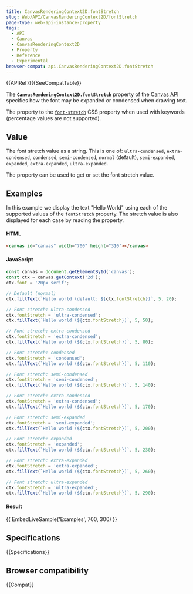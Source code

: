 ```yaml
---
title: CanvasRenderingContext2D.fontStretch
slug: Web/API/CanvasRenderingContext2D/fontStretch
page-type: web-api-instance-property
tags:
  - API
  - Canvas
  - CanvasRenderingContext2D
  - Property
  - Reference
  - Experimental
browser-compat: api.CanvasRenderingContext2D.fontStretch
---
```

{{APIRef}}{{SeeCompatTable}}

The **`CanvasRenderingContext2D.fontStretch`** property of the [Canvas API](/en-US/docs/Web/API/Canvas_API) specifies how the font may be expanded or condensed when drawing text.

The property to the [`font-stretch`](/en-US/docs/Web/CSS/font-stretch) CSS property when used with keywords (percentage values are not supported).

## Value

The font stretch value as a string.
This is one of: `ultra-condensed`, `extra-condensed`, `condensed`, `semi-condensed`, `normal` (default), `semi-expanded`, `expanded`, `extra-expanded`, `ultra-expanded`.

The property can be used to get or set the font stretch value.

## Examples

In this example we display the text "Hello World" using each of the supported values of the `fontStretch` property.
The stretch value is also displayed for each case by reading the property.

#### HTML

```html
<canvas id="canvas" width="700" height="310"></canvas>
```

#### JavaScript

```js
const canvas = document.getElementById('canvas');
const ctx = canvas.getContext('2d');
ctx.font = '20px serif';

// Default (normal)
ctx.fillText(`Hello world (default: ${ctx.fontStretch})`, 5, 20);

// Font stretch: ultra-condensed
ctx.fontStretch = 'ultra-condensed';
ctx.fillText(`Hello world (${ctx.fontStretch})`, 5, 50);

// Font stretch: extra-condensed
ctx.fontStretch = 'extra-condensed';
ctx.fillText(`Hello world (${ctx.fontStretch})`, 5, 80);

// Font stretch: condensed
ctx.fontStretch = 'condensed';
ctx.fillText(`Hello world (${ctx.fontStretch})`, 5, 110);

// Font stretch: semi-condensed
ctx.fontStretch = 'semi-condensed';
ctx.fillText(`Hello world (${ctx.fontStretch})`, 5, 140);

// Font stretch: extra-condensed
ctx.fontStretch = 'extra-condensed';
ctx.fillText(`Hello world (${ctx.fontStretch})`, 5, 170);

// Font stretch: semi-expanded
ctx.fontStretch = 'semi-expanded';
ctx.fillText(`Hello world (${ctx.fontStretch})`, 5, 200);

// Font stretch: expanded
ctx.fontStretch = 'expanded';
ctx.fillText(`Hello world (${ctx.fontStretch})`, 5, 230);

// Font stretch: extra-expanded
ctx.fontStretch = 'extra-expanded';
ctx.fillText(`Hello world (${ctx.fontStretch})`, 5, 260);

// Font stretch: ultra-expanded
ctx.fontStretch = 'ultra-expanded';
ctx.fillText(`Hello world (${ctx.fontStretch})`, 5, 290);
```

#### Result

{{ EmbedLiveSample('Examples', 700, 300) }}

## Specifications

{{Specifications}}

## Browser compatibility

{{Compat}}
